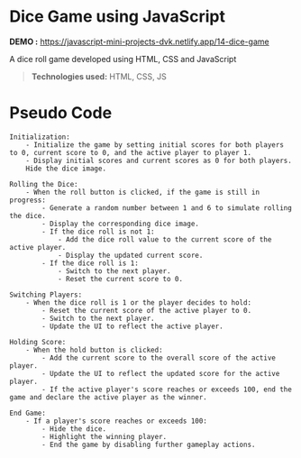 # Dice Game using JavaScript

**DEMO :** https://javascript-mini-projects-dvk.netlify.app/14-dice-game

A dice roll game developed using HTML, CSS and JavaScript

> **Technologies used:** HTML, CSS, JS

# Pseudo Code

    Initialization:
        - Initialize the game by setting initial scores for both players to 0, current score to 0, and the active player to player 1.
        - Display initial scores and current scores as 0 for both players.
        Hide the dice image.

    Rolling the Dice:
        - When the roll button is clicked, if the game is still in progress:
            - Generate a random number between 1 and 6 to simulate rolling the dice.
            - Display the corresponding dice image.
            - If the dice roll is not 1:
                - Add the dice roll value to the current score of the active player.
                - Display the updated current score.
            - If the dice roll is 1:
                - Switch to the next player.
                - Reset the current score to 0.

    Switching Players:
        - When the dice roll is 1 or the player decides to hold:
            - Reset the current score of the active player to 0.
            - Switch to the next player.
            - Update the UI to reflect the active player.

    Holding Score:
        - When the hold button is clicked:
            - Add the current score to the overall score of the active player.
            - Update the UI to reflect the updated score for the active player.
            - If the active player's score reaches or exceeds 100, end the game and declare the active player as the winner.

    End Game:
        - If a player's score reaches or exceeds 100:
            - Hide the dice.
            - Highlight the winning player.
            - End the game by disabling further gameplay actions.